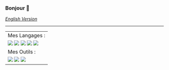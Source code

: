 ### Bonjour 👋
*[English Version](./READMEEN.md)*
***

<!-- https://medium.com/javascript-in-plain-english/how-to-make-custom-language-badges-for-your-profile-using-shields-io-d2aeaf016b6b -->

<table class="tg">
<tbody>
  <tr>
    <td class="tg-sn4r">Mes Langages :</td>
  </tr>
  <tr>
    <td class="tg-0lax">
        <img src="https://img.shields.io/badge/-HTML5-E34F26?logo=HTML5&logoColor=white&style=flat-square"></img>
        <img src="https://img.shields.io/badge/-CSS3-1572B6?logo=CSS3&logoColor=white&style=flat-square"></img>
        <img src="https://img.shields.io/badge/-Python-3776AB?logo=python&logoColor=white&style=flat-square"></img>
        <img src="https://img.shields.io/badge/-PHP-777BB4?logo=PHP&logoColor=white&style=flat-square"></img>
        <img src="https://img.shields.io/badge/-JavaScript-F7DF1E?logo=JavaScript&logoColor=white&style=flat-square"></img>
    </td>
  </tr>
  <tr>
    <td class="tg-1wig">Mes Outils :</td>
  </tr>
  <tr>
    <td class="tg-0lax">
        <img src="https://img.shields.io/badge/-Git-F05032?logo=git&logoColor=white&style=flat-square"></img>
    <img src="https://img.shields.io/badge/-GitHub-181717?logo=&logoColor=white&style=flat-square"></img>
    <img src="https://img.shields.io/badge/-Visual%20Studio%20Code-007ACC?logo=Visual-Studio-Code&logoColor=white&style=flat-square"></img>
    </td>
  </tr>
</tbody>
</table>


<!--
**L-Clem/L-Clem** is a ✨ _special_ ✨ repository because its `README.md` (this file) appears on your GitHub profile.

Here are some ideas to get you started:

- 🔭 I’m currently working on ...
- 🌱 I’m currently learning ...
- 👯 I’m looking to collaborate on ...
- 🤔 I’m looking for help with ...
- 💬 Ask me about ...
- 📫 How to reach me: ...
- 😄 Pronouns: ...
- ⚡ Fun fact: ...
-->
